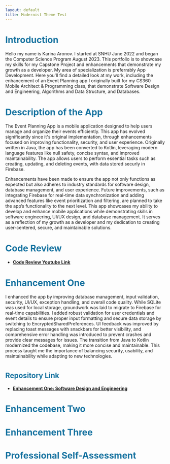 ```yaml
---
layout: default
title: Modernist Theme Test
---
```


# <span style="color:#1773a0; font-size:1em;">Introduction</span> <br>
<span style="font-size:1em">
Hello my name is Karina Aronov. I started at SNHU June 2022 and began the Computer Science Program August 2023. This portfolio is to showcase my skills for my Capstone Project and enhancements that demonstrate my growth as a developer. My area of specialization is preferrably App Development. Here you'll find a detailed look at my work, including the enhancement of an Event Planning app I originally built for my CS360 Mobile Architect & Programming class, that demonstrate Software Design and Engineering, Algorithms and Data Structure, and Databases. 
</span>

# <span style="color:#1773a0; font-size:1em;">Description of the App</span> <br>
<span style="font-size:1em">
The Event Planning App is a mobile application designed to help users manage and organize their events efficiently. This app has evolved significantly since it's original implementation, through enhancements focused on improving functionality, security, and user experience. Originally written in Java, the app has been converted to Kotlin, leveraging modern language features like null safety, concise syntax, and improved maintainability. The app allows users to perform essential tasks such as creating, updating, and deleting events, with data stored securly in Firebase. <br>

Enhancements have been made to ensure the app not only functions as expected but also adheres to industry standards for software design, database management, and user experience. Future improvements, such as integrating Firebase for real-time data synchronization and adding advanced features like event prioritization and filtering, are planned to take the app’s functionality to the next level. This app showcases my ability to develop and enhance mobile applications while demonstrating skills in software engineering, UI/UX design, and database management. It serves as a reflection of my growth as a developer and my dedication to creating user-centered, secure, and maintainable solutions.
</span>

# <span style="color:#1773a0; font-size:1em;">Code Review</span> <br>
- <a href="https://youtu.be/zeWQIATf0QI" target="_self"><b>Code Review Youtube Link</b></a>

# <span style="color:#1773a0; font-size:1em;">Enhancement One</span> <br>
<span style="font-size:1em">
I enhanced the app by improving database management, input validation, security, UI/UX, exception handling, and overall code quality. While SQLite was used for local storage, groundwork was laid to migrate to Firebase for real-time capabilities. I added robust validation for user credentials and event details to ensure proper input formatting and secure data storage by switching to EncryptedSharedPreferences. UI feedback was improved by replacing toast messages with snackbars for better visibility, and comprehensive error handling was introduced to prevent crashes and provide clear messages for issues. The transition from Java to Kotlin modernized the codebase, making it more concise and maintainable. This process taught me the importance of balancing security, usability, and maintainability while adapting to new technologies. <br>
</span>

# <span style="color:#1773a0; font-size:0.8em;">Repository Link <br>
- <a href="https://github.com/kvalerina/kvalerina.github.io/blob/main/Enhancement%201.zip" target="_self"><b>Enhancement One: Software Design and Engineering</b></a> <br>

# <span style="color:#1773a0; font-size:1em;">Enhancement Two <br>
<span style="font-size:1em">
</span>

# <span style="color:#1773a0; font-size:1em;">Enhancement Three <br>
<span style="font-size:1em">
</span>

# <span style="color:#1773a0; font-size:1em;">Professional Self-Assessment
<span style="font-size:1em">
</span>
